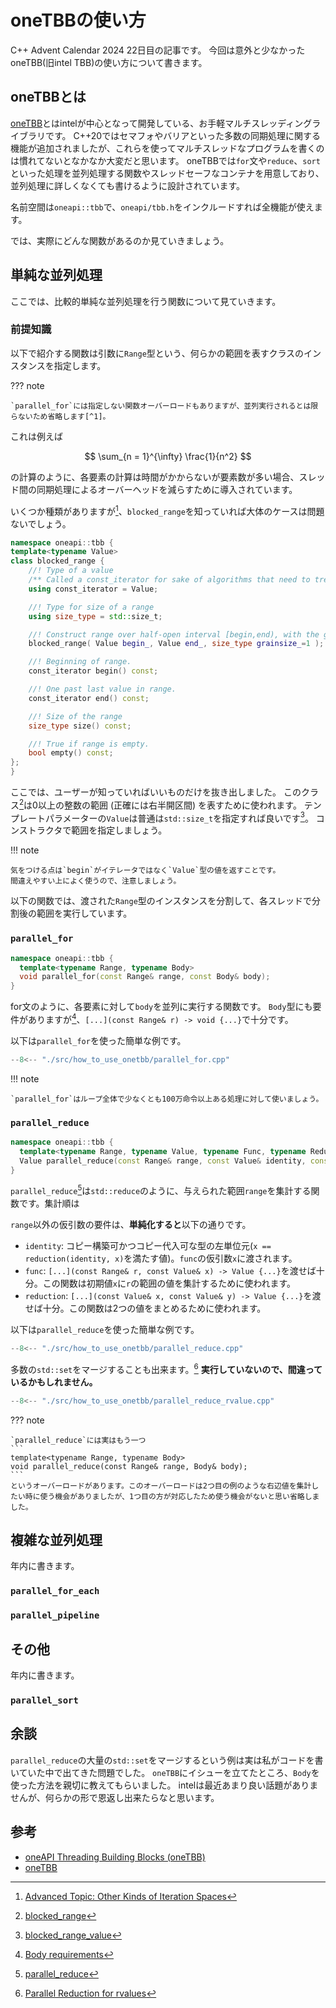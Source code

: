 # oneTBBの使い方

C++ Advent Calendar 2024 22日目の記事です。
今回は意外と少なかったoneTBB(旧intel TBB)の使い方について書きます。


## oneTBBとは
[oneTBB](https://github.com/uxlfoundation/oneTBB)とはintelが中心となって開発している、お手軽マルチスレッディングライブラリです。
C++20ではセマフォやバリアといった多数の同期処理に関する機能が追加されましたが、これらを使ってマルチスレッドなプログラムを書くのは慣れてないとなかなか大変だと思います。
oneTBBでは`for`文や`reduce`、`sort`といった処理を並列処理する関数やスレッドセーフなコンテナを用意しており、並列処理に詳しくなくても書けるように設計されています。

名前空間は`oneapi::tbb`で、`oneapi/tbb.h`をインクルードすれば全機能が使えます。

では、実際にどんな関数があるのか見ていきましょう。


## 単純な並列処理
ここでは、比較的単純な並列処理を行う関数について見ていきます。


### 前提知識
以下で紹介する関数は引数に`Range`型という、何らかの範囲を表すクラスのインスタンスを指定します。

??? note

    `parallel_for`には指定しない関数オーバーロードもありますが、並列実行されるとは限らないため省略します[^1]。

これは例えば

$$
\sum_{n = 1}^{\infty} \frac{1}{n^2}
$$

の計算のように、各要素の計算は時間がかからないが要素数が多い場合、スレッド間の同期処理によるオーバーヘッドを減らすために導入されています。

いくつか種類がありますが[^3]、`blocked_range`を知っていれば大体のケースは問題ないでしょう。

```cpp
namespace oneapi::tbb {
template<typename Value>
class blocked_range {
    //! Type of a value
    /** Called a const_iterator for sake of algorithms that need to treat a blocked_range as an STL container. */
    using const_iterator = Value;

    //! Type for size of a range
    using size_type = std::size_t;

    //! Construct range over half-open interval [begin,end), with the given grainsize.
    blocked_range( Value begin_, Value end_, size_type grainsize_=1 );

    //! Beginning of range.
    const_iterator begin() const;

    //! One past last value in range.
    const_iterator end() const;

    //! Size of the range
    size_type size() const;

    //! True if range is empty.
    bool empty() const;
};
}
```

ここでは、ユーザーが知っていればいいものだけを抜き出しました。
このクラス[^2]は0以上の整数の範囲 (正確には右半開区間) を表すために使われます。
テンプレートパラメーターの`Value`は普通は`std::size_t`を指定すれば良いです[^4]。
コンストラクタで範囲を指定しましょう。

!!! note

    気をつける点は`begin`がイテレータではなく`Value`型の値を返すことです。
    間違えやすい上によく使うので、注意しましょう。

以下の関数では、渡された`Range`型のインスタンスを分割して、各スレッドで分割後の範囲を実行しています。


### `parallel_for`
```cpp
namespace oneapi::tbb {
  template<typename Range, typename Body>
  void parallel_for(const Range& range, const Body& body);
}
```

for文のように、各要素に対して`body`を並列に実行する関数です。
`Body`型にも要件がありますが[^5]、`[...](const Range& r) -> void {...}`で十分です。

以下は`parallel_for`を使った簡単な例です。

```cpp title="src/how_to_use_onetbb/parallel_for.cpp" linenums="1"
--8<-- "./src/how_to_use_onetbb/parallel_for.cpp"
```

!!! note

    `parallel_for`はループ全体で少なくとも100万命令以上ある処理に対して使いましょう。


### `parallel_reduce`
```cpp
namespace oneapi::tbb {
  template<typename Range, typename Value, typename Func, typename Reduction>
  Value parallel_reduce(const Range& range, const Value& identity, const Func& func, const Reduction& reduction);
}
```

`parallel_reduce`[^6]は`std::reduce`のように、与えられた範囲`range`を集計する関数です。集計順は

`range`以外の仮引数の要件は、**単純化すると**以下の通りです。

- `identity`: コピー構築可かつコピー代入可な型の左単位元(`x == reduction(identity, x)`を満たす値)。`func`の仮引数`x`に渡されます。
- `func`: `[...](const Range& r, const Value& x) -> Value {...}`を渡せば十分。この関数は初期値`x`に`r`の範囲の値を集計するために使われます。
- `reduction`: `[...](const Value& x, const Value& y) -> Value {...}`を渡せば十分。この関数は2つの値をまとめるために使われます。

以下は`parallel_reduce`を使った簡単な例です。

```cpp title="src/how_to_use_onetbb/parallel_reduce.cpp" linenums="1"
--8<-- "./src/how_to_use_onetbb/parallel_reduce.cpp"
```

多数の`std::set`をマージすることも出来ます。[^7]
**実行していないので、間違っているかもしれません。**

```cpp title="src/how_to_use_onetbb/parallel_reduce_rvalue.cpp" linenums="1"
--8<-- "./src/how_to_use_onetbb/parallel_reduce_rvalue.cpp"
```

??? note

    `parallel_reduce`には実はもう一つ
    ```
    template<typename Range, typename Body>
    void parallel_reduce(const Range& range, Body& body);
    ```
    というオーバーロードがあります。このオーバーロードは2つ目の例のような右辺値を集計したい時に使う機会がありましたが、1つ目の方が対応したため使う機会がないと思い省略しました。


## 複雑な並列処理
年内に書きます。

### `parallel_for_each`
### `parallel_pipeline`

## その他
年内に書きます。

### `parallel_sort`

## 余談
`parallel_reduce`の大量の`std::set`をマージするという例は実は私がコードを書いていた中で出てきた問題でした。
`oneTBB`にイシューを立てたところ、`Body`を使った方法を親切に教えてもらいました。
intelは最近あまり良い話題がありませんが、何らかの形で恩返し出来たらなと思います。

## 参考
- [oneAPI Threading Building Blocks (oneTBB)](https://uxlfoundation.github.io/oneTBB/index.html)
- [oneTBB](https://github.com/uxlfoundation/oneTBB)

[^1]: [parallel_for](https://uxlfoundation.github.io/oneAPI-spec/spec/elements/oneTBB/source/algorithms/functions/parallel_for_func.html)
[^2]: [blocked_range](https://github.com/uxlfoundation/oneTBB/blob/master/include/oneapi/tbb/blocked_range.h#L44)
[^3]: [Advanced Topic: Other Kinds of Iteration Spaces](https://uxlfoundation.github.io/oneTBB/main/tbb_userguide/Advanced_Topic_Other_Kinds_of_Iteration_Spaces.html)
[^4]: [blocked_range_value](https://github.com/uxlfoundation/oneTBB/blob/master/include/oneapi/tbb/detail/_range_common.h#L87)
[^5]: [Body requirements](https://github.com/uxlfoundation/oneTBB/blob/master/include/oneapi/tbb/parallel_for.h#L213)
[^6]: [parallel_reduce](https://uxlfoundation.github.io/oneAPI-spec/spec/elements/oneTBB/source/algorithms/functions/parallel_reduce_func.html)
[^7]: [Parallel Reduction for rvalues](https://uxlfoundation.github.io/oneTBB/main/reference/rvalue_reduce.html)
